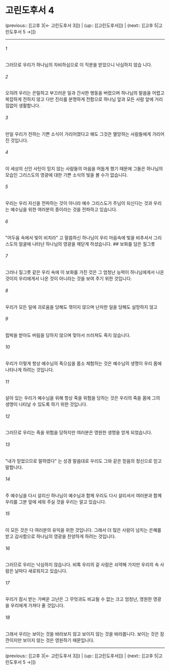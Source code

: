 # 고린도후서 4

(previous:: [[고후 3|← 고린도후서 3]]) | (up:: [[고린도후서]]) | (next:: [[고후 5|고린도후서 5 →]])

***




###### 1 

그러므로 우리가 하나님의 자비하심으로 이 직분을 받았으니 낙심하지 않습 니다. 



###### 2 

오히려 우리는 은밀하고 부끄러운 일과 간사한 행동을 버렸으며 하나님의 말씀을 어렵고 복잡하게 전하지 않고 다만 진리를 분명하게 전함으로 하나님 앞과 모든 사람 앞에 거리낌없이 생활합니다. 



###### 3 

만일 우리가 전하는 기쁜 소식이 가리어졌다고 해도 그것은 멸망하는 사람들에게 가리어진 것입니다. 



###### 4 

이 세상의 신인 사탄이 믿지 않는 사람들의 마음을 어둡게 했기 때문에 그들은 하나님의 모습인 그리스도의 영광에 대한 기쁜 소식의 빛을 볼 수가 없습니다. 



###### 5 

우리는 우리 자신을 전파하는 것이 아니라 예수 그리스도가 주님이 되신다는 것과 우리는 예수님을 위한 여러분의 종이라는 것을 전파하고 있습니다. 



###### 6 

"어두움 속에서 빛이 비치라" 고 말씀하신 하나님이 우리 마음속에 빛을 비추셔서 그리스도의 얼굴에 나타난 하나님의 영광을 깨닫게 하셨습니다. ## 보화를 담은 질그릇 



###### 7 

그러나 질그릇 같은 우리 속에 이 보화를 가진 것은 그 엄청난 능력이 하나님에게서 나온 것이지 우리에게서 나온 것이 아니라는 것을 보여 주기 위한 것입니다. 



###### 8 

우리가 모든 일에 괴로움을 당해도 꺾이지 않으며 난처한 일을 당해도 실망하지 않고 



###### 9 

핍박을 받아도 버림을 당하지 않으며 맞아서 쓰러져도 죽지 않습니다. 



###### 10 

우리가 이렇게 항상 예수님의 죽으심을 몸소 체험하는 것은 예수님의 생명이 우리 몸에 나타나게 하려는 것입니다. 



###### 11 

살아 있는 우리가 예수님을 위해 항상 죽을 위험을 당하는 것은 우리의 죽을 몸에 그의 생명이 나타날 수 있도록 하기 위한 것입니다. 



###### 12 

그러므로 우리는 죽을 위험을 당하지만 여러분은 영원한 생명을 얻게 되었습니다. 



###### 13 

"내가 믿었으므로 말하였다" 는 성경 말씀대로 우리도 그와 같은 믿음의 정신으로 믿고 말합니다. 



###### 14 

주 예수님을 다시 살리신 하나님이 예수님과 함께 우리도 다시 살리셔서 여러분과 함께 우리를 그분 앞에 세워 주실 것을 우리는 알고 있습니다. 



###### 15 

이 모든 것은 다 여러분의 유익을 위한 것입니다. 그래서 더 많은 사람이 넘치는 은혜를 받고 감사함으로 하나님의 영광을 찬양하게 하려는 것입니다. 



###### 16 

그러므로 우리는 낙심하지 않습니다. 비록 우리의 겉 사람은 쇠약해 가지만 우리의 속 사람은 날마다 새로워지고 있습니다. 



###### 17 

우리가 잠시 받는 가벼운 고난은 그 무엇과도 비교될 수 없는 크고 엄청난, 영원한 영광을 우리에게 가져다 줄 것입니다. 



###### 18 

그래서 우리는 보이는 것을 바라보지 않고 보이지 않는 것을 바라봅니다. 보이는 것은 잠깐이지만 보이지 않는 것은 영원하기 때문입니다.

***

(previous:: [[고후 3|← 고린도후서 3]]) | (up:: [[고린도후서]]) | (next:: [[고후 5|고린도후서 5 →]])
